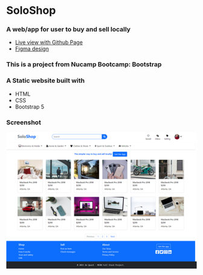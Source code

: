 # SoloShop

### A web/app for user to buy and sell locally
- [Live view with Github Page](https://quachan888.github.io/SoloShop/)
- [Figma design](https://www.figma.com/file/0PDCXF2rgG5nNt4J395ADB/SoloShop?node-id=0%3A1)

### This is a project from Nucamp Bootcamp: Bootstrap 

### A Static website built with 
- HTML
- CSS
- Bootstrap 5


### Screenshot

![alt text](https://github.com/quachan888/SoloShop/blob/main/img/index.png?raw=true)





